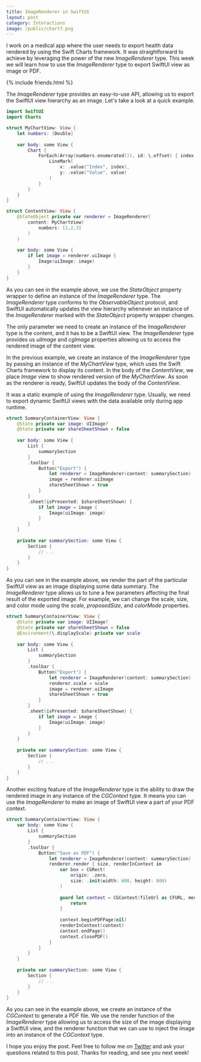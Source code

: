 ```yaml
---
title: ImageRenderer in SwiftUI 
layout: post
category: Interactions
image: /public/chart7.png
---
```


I work on a medical app where the user needs to export health data rendered by using the Swift Charts framework. It was straightforward to achieve by leveraging the power of the new *ImageRenderer* type. This week we will learn how to use the *ImageRenderer* type to export SwiftUI view as image or PDF.

{% include friends.html %}

The *ImageRenderer* type provides an easy-to-use API, allowing us to export the SwiftUI view hierarchy as an image. Let's take a look at a quick example.

```swift
import SwiftUI
import Charts

struct MyChartView: View {
    let numbers: [Double]
    
    var body: some View {
        Chart {
            ForEach(Array(numbers.enumerated()), id: \.offset) { index, value in
                LineMark(
                    x: .value("Index", index),
                    y: .value("Value", value)
                )
            }
        }
    }
}

struct ContentView: View {
    @StateObject private var renderer = ImageRenderer(
        content: MyChartView(
            numbers: [1,2,3]
        )
    )
    
    var body: some View {
        if let image = renderer.uiImage {
            Image(uiImage: image)
        }
    }
}
```

As you can see in the example above, we use the *StateObject* property wrapper to define an instance of the *ImageRenderer* type. The *ImageRenderer* type conforms to the *ObservableObject* protocol, and SwiftUI automatically updates the view hierarchy whenever an instance of the *ImageRenderer* marked with the *StateObject* property wrapper changes.

The only parameter we need to create an instance of the *ImageRenderer* type is the content, and it has to be a SwiftUI view. The *ImageRenderer* type provides us *uiImage* and *cgImage* properties allowing us to access the rendered image of the content view.

In the previous example, we create an instance of the *ImageRenderer* type by passing an instance of the *MyChartView* type, which uses the Swift Charts framework to display its content. In the body of the *ContentView*, we place *Image* view to show rendered version of the *MyChartView*. As soon as the renderer is ready, SwiftUI updates the body of the *ContentView*.

It was a static example of using the *ImageRenderer* type. Usually, we need to export dynamic SwiftUI views with the data available only during app runtime.

```swift
struct SummaryContainerView: View {
    @State private var image: UIImage?
    @State private var shareSheetShown = false
    
    var body: some View {
        List {
            summarySection
        }
        .toolbar {
            Button("Export") {
                let renderer = ImageRenderer(content: summarySection)
                image = renderer.uiImage
                shareSheetShown = true
            }
        }
        .sheet(isPresented: $shareSheetShown) {
            if let image = image {
                Image(uiImage: image)
            }
        }
    }
    
    private var summarySection: some View {
        Section {
            // ...
        }
    }
}
```

As you can see in the example above, we render the part of the particular SwiftUI view as an image displaying some data summary. The *ImageRenderer* type allows us to tune a few parameters affecting the final result of the exported image. For example, we can change the scale, size, and color mode using the *scale*, *proposedSize*, and *colorMode* properties.

```swift
struct SummaryContainerView: View {
    @State private var image: UIImage?
    @State private var shareSheetShown = false
    @Environment(\.displayScale) private var scale
    
    var body: some View {
        List {
            summarySection
        }
        .toolbar {
            Button("Export") {
                let renderer = ImageRenderer(content: summarySection)
                renderer.scale = scale
                image = renderer.uiImage
                shareSheetShown = true
            }
        }
        .sheet(isPresented: $shareSheetShown) {
            if let image = image {
                Image(uiImage: image)
            }
        }
    }
    
    private var summarySection: some View {
        Section {
            // ...
        }
    }
}
```

Another exciting feature of the *ImageRenderer* type is the ability to draw the rendered image in any instance of the *CGContext* type. It means you can use the *ImageRenderer* to make an image of SwiftUI view a part of your PDF context.

```swift
struct SummaryContainerView: View {
    var body: some View {
        List {
            summarySection
        }
        .toolbar {
            Button("Save as PDF") {
                let renderer = ImageRenderer(content: summarySection)
                renderer.render { size, renderInContext in
                    var box = CGRect(
                        origin: .zero,
                        size: .init(width: 600, height: 800)
                    )
                    
                    guard let context = CGContext(fileUrl as CFURL, mediaBox: &box, nil) else {
                        return
                    }
                    
                    context.beginPDFPage(nil)
                    renderInContext(context)
                    context.endPage()
                    context.closePDF()
                }
            }
        }
    }
    
    private var summarySection: some View {
        Section {
            // ...
        }
    }
}
```

As you can see in the example above, we create an instance of the *CGContext* to generate a PDF file. We use the render function of the *ImageRenderer* type allowing us to access the size of the image displaying a SwiftUI view, and the renderer function that we can use to inject the image into an instance of the *CGContext* type.

 I hope you enjoy the post. Feel free to follow me on [Twitter](https://twitter.com/mecid) and ask your questions related to this post. Thanks for reading, and see you next week!
